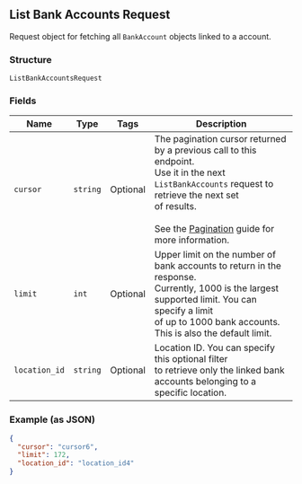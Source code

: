 ## List Bank Accounts Request

Request object for fetching all `BankAccount`
objects linked to a account.

### Structure

`ListBankAccountsRequest`

### Fields

| Name | Type | Tags | Description |
|  --- | --- | --- | --- |
| `cursor` | `string` | Optional | The pagination cursor returned by a previous call to this endpoint.<br>Use it in the next `ListBankAccounts` request to retrieve the next set <br>of results.<br><br>See the [Pagination](https://developer.squareup.com/docs/docs/working-with-apis/pagination) guide for more information. |
| `limit` | `int` | Optional | Upper limit on the number of bank accounts to return in the response. <br>Currently, 1000 is the largest supported limit. You can specify a limit <br>of up to 1000 bank accounts. This is also the default limit. |
| `location_id` | `string` | Optional | Location ID. You can specify this optional filter <br>to retrieve only the linked bank accounts belonging to a specific location. |

### Example (as JSON)

```json
{
  "cursor": "cursor6",
  "limit": 172,
  "location_id": "location_id4"
}
```

